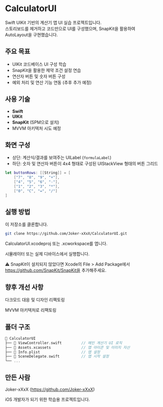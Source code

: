 # CalculatorUI

Swift UIKit 기반의 계산기 앱 UI 실습 프로젝트입니다.  
스토리보드를 제거하고 코드만으로 UI를 구성했으며, SnapKit을 활용하여 AutoLayout을 구현했습니다.  

## 주요 목표

- UIKit 코드베이스 UI 구성 학습
- SnapKit을 활용한 제약 조건 설정 연습
- 연산자 버튼 및 숫자 버튼 구성
- 예외 처리 및 연산 기능 연동 (추후 추가 예정)

## 사용 기술

- **Swift**
- **UIKit**
- **SnapKit** (SPM으로 설치)
- MVVM 아키텍처 시도 예정

## 화면 구성

- 상단: 계산식/결과를 보여주는 UILabel (`formulaLabel`)
- 하단: 숫자 및 연산자 버튼이 4x4 형태로 구성된 UIStackView 형태의 버튼 그리드

```swift
let buttonRows: [[String]] = [
    ["7", "8", "9", "+"],
    ["4", "5", "6", "-"],
    ["1", "2", "3", "*"],
    ["0", "C", "=", "/"]
]
```

## 실행 방법
이 저장소를 클론합니다.
```bash
git clone https://github.com/Joker-xXxX/CalculatorUI.git
```
CalculatorUI.xcodeproj 또는 .xcworkspace를 엽니다.

시뮬레이터 또는 실제 디바이스에서 실행합니다.

⚠️ SnapKit이 설치되지 않았다면 Xcode의 File > Add Package에서 https://github.com/SnapKit/SnapKit을 추가해주세요.

## 향후 개선 사항
다크모드 대응 및 디자인 리팩토링

MVVM 아키텍처로 리팩토링

## 폴더 구조
```cpp
📂 CalculatorUI
├── 📄 ViewController.swift         // 메인 계산기 UI 로직
├── 📂 Assets.xcassets              // 앱 아이콘 및 이미지 자산
├── 📄 Info.plist                   // 앱 설정
├── 📄 SceneDelegate.swift          // 앱 시작 설정
└── ...
```

## 만든 사람
Joker-xXxX (https://github.com/Joker-xXxX)

iOS 개발자가 되기 위한 학습용 프로젝트입니다.

